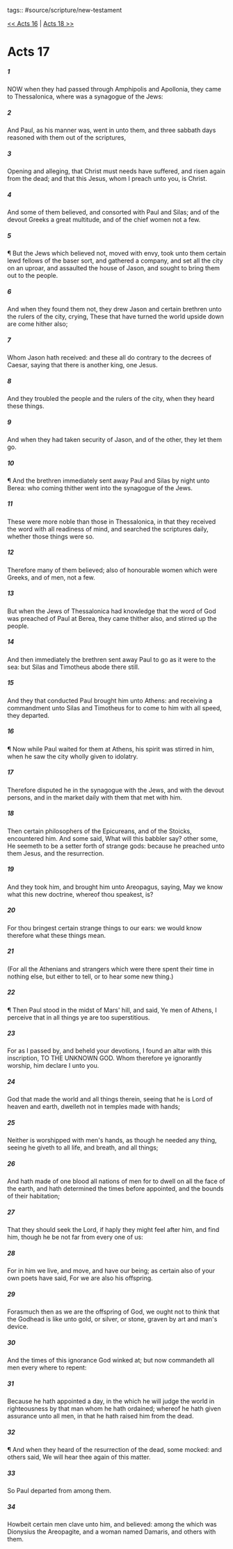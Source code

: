 tags:: #source/scripture/new-testament

[<< Acts 16](/new-testament/05_Acts/Acts_16.md) | [Acts 18 >>](/new-testament/05_Acts/Acts_18.md)

# Acts 17

##### 1

NOW when they had passed through Amphipolis and Apollonia, they came to Thessalonica, where was a synagogue of the Jews:

##### 2

And Paul, as his manner was, went in unto them, and three sabbath days reasoned with them out of the scriptures,

##### 3

Opening and alleging, that Christ must needs have suffered, and risen again from the dead; and that this Jesus, whom I preach unto you, is Christ.

##### 4

And some of them believed, and consorted with Paul and Silas; and of the devout Greeks a great multitude, and of the chief women not a few.

##### 5

¶ But the Jews which believed not, moved with envy, took unto them certain lewd fellows of the baser sort, and gathered a company, and set all the city on an uproar, and assaulted the house of Jason, and sought to bring them out to the people.

##### 6

And when they found them not, they drew Jason and certain brethren unto the rulers of the city, crying, These that have turned the world upside down are come hither also;

##### 7

Whom Jason hath received: and these all do contrary to the decrees of Caesar, saying that there is another king, one Jesus.

##### 8

And they troubled the people and the rulers of the city, when they heard these things.

##### 9

And when they had taken security of Jason, and of the other, they let them go.

##### 10

¶ And the brethren immediately sent away Paul and Silas by night unto Berea: who coming thither went into the synagogue of the Jews.

##### 11

These were more noble than those in Thessalonica, in that they received the word with all readiness of mind, and searched the scriptures daily, whether those things were so.

##### 12

Therefore many of them believed; also of honourable women which were Greeks, and of men, not a few.

##### 13

But when the Jews of Thessalonica had knowledge that the word of God was preached of Paul at Berea, they came thither also, and stirred up the people.

##### 14

And then immediately the brethren sent away Paul to go as it were to the sea: but Silas and Timotheus abode there still.

##### 15

And they that conducted Paul brought him unto Athens: and receiving a commandment unto Silas and Timotheus for to come to him with all speed, they departed.

##### 16

¶ Now while Paul waited for them at Athens, his spirit was stirred in him, when he saw the city wholly given to idolatry.

##### 17

Therefore disputed he in the synagogue with the Jews, and with the devout persons, and in the market daily with them that met with him.

##### 18

Then certain philosophers of the Epicureans, and of the Stoicks, encountered him. And some said, What will this babbler say? other some, He seemeth to be a setter forth of strange gods: because he preached unto them Jesus, and the resurrection.

##### 19

And they took him, and brought him unto Areopagus, saying, May we know what this new doctrine, whereof thou speakest, is?

##### 20

For thou bringest certain strange things to our ears: we would know therefore what these things mean.

##### 21

(For all the Athenians and strangers which were there spent their time in nothing else, but either to tell, or to hear some new thing.)

##### 22

¶ Then Paul stood in the midst of Mars' hill, and said, Ye men of Athens, I perceive that in all things ye are too superstitious.

##### 23

For as I passed by, and beheld your devotions, I found an altar with this inscription, TO THE UNKNOWN GOD. Whom therefore ye ignorantly worship, him declare I unto you.

##### 24

God that made the world and all things therein, seeing that he is Lord of heaven and earth, dwelleth not in temples made with hands;

##### 25

Neither is worshipped with men's hands, as though he needed any thing, seeing he giveth to all life, and breath, and all things;

##### 26

And hath made of one blood all nations of men for to dwell on all the face of the earth, and hath determined the times before appointed, and the bounds of their habitation;

##### 27

That they should seek the Lord, if haply they might feel after him, and find him, though he be not far from every one of us:

##### 28

For in him we live, and move, and have our being; as certain also of your own poets have said, For we are also his offspring.

##### 29

Forasmuch then as we are the offspring of God, we ought not to think that the Godhead is like unto gold, or silver, or stone, graven by art and man's device.

##### 30

And the times of this ignorance God winked at; but now commandeth all men every where to repent:

##### 31

Because he hath appointed a day, in the which he will judge the world in righteousness by that man whom he hath ordained; whereof he hath given assurance unto all men, in that he hath raised him from the dead.

##### 32

¶ And when they heard of the resurrection of the dead, some mocked: and others said, We will hear thee again of this matter.

##### 33

So Paul departed from among them.

##### 34

Howbeit certain men clave unto him, and believed: among the which was Dionysius the Areopagite, and a woman named Damaris, and others with them.
